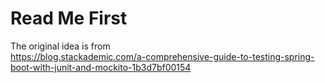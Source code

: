 # Read Me First

The original idea is from  
https://blog.stackademic.com/a-comprehensive-guide-to-testing-spring-boot-with-junit-and-mockito-1b3d7bf00154